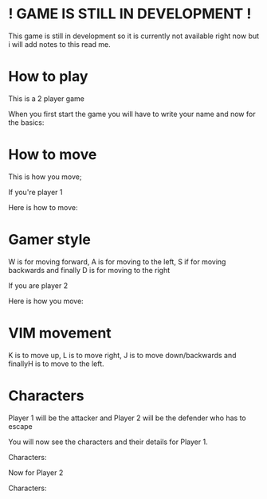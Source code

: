 # ! GAME IS STILL IN DEVELOPMENT !


This game is still in development so it is currently not available right now but i will add notes to this read me.

# How to play

This is a 2 player game 

When you first start the game you will have to write your name and now for the basics:

# How to move

This is how you move;

If you're player 1 

Here is how to move:

# Gamer style

W is for moving forward, A is for moving to the left, S if for moving backwards and finally D is for moving to the right

If you are player 2

Here is how you move:

# VIM movement

K is to move up, L is to move right, J is to move down/backwards and finallyH is to move to the left.
# Characters

Player 1 will be the attacker and Player 2 will be the defender who has to escape

You will now see the characters and their details for Player 1.

Characters:

Now for Player 2

Characters:
